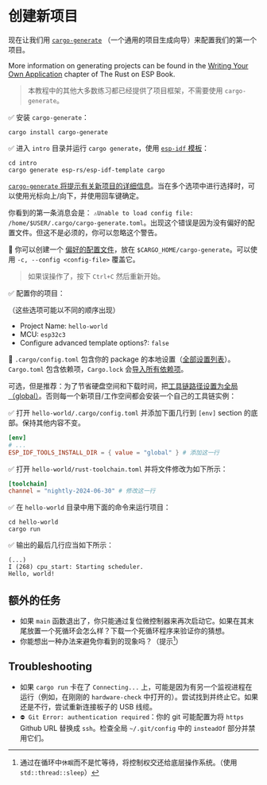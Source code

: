 # 创建新项目

现在让我们用 [`cargo-generate`](https://github.com/cargo-generate/cargo-generate) （一个通用的项目生成向导）来配置我们的第一个项目。

More information on generating projects can be found in the [Writing Your Own Application](https://esp-rs.github.io/book/writing-your-own-application/index.html) chapter of The Rust on ESP Book.

> 本教程中的其他大多数练习都已经提供了项目框架，不需要使用 `cargo-generate`。
>
✅ 安装 `cargo-generate`：

```console
cargo install cargo-generate
```

✅ 进入 `intro` 目录并运行 `cargo generate`，使用 [`esp-idf` 模板](https://github.com/esp-rs/esp-idf-template)：

```console
cd intro
cargo generate esp-rs/esp-idf-template cargo
```

[`cargo-generate` 将提示有关新项目的详细信息](https://github.com/esp-rs/esp-idf-template#generate-the-project)。当在多个选项中进行选择时，可以使用光标向上/向下，并使用回车键确定。

你看到的第一条消息会是：
`⚠️Unable to load config file: /home/$USER/.cargo/cargo-generate.toml`。出现这个错误是因为没有偏好的配置文件。但这不是必须的，你可以忽略这个警告。

🔎 你可以创建一个 [偏好的配置文件](https://cargo-generate.github.io/cargo-generate/favorites.html)，放在 `$CARGO_HOME/cargo-generate`。可以使用 `-c, --config <config-file>` 覆盖它。

> 如果误操作了，按下 `Ctrl+C` 然后重新开始。

✅ 配置你的项目：

（这些选项可能以不同的顺序出现）

* Project Name: `hello-world`
* MCU: `esp32c3`
* Configure advanced template options?: `false`

🔎 `.cargo/config.toml` 包含你的 package 的本地设置（[全部设置列表](https://doc.rust-lang.org/cargo/reference/config.html)）。
`Cargo.toml` 包含依赖项，`Cargo.lock` 会[导入所有依赖项](https://doc.rust-lang.org/cargo/guide/cargo-toml-vs-cargo-lock.html)。

可选，但是推荐：为了节省硬盘空间和下载时间，把[工具链路径设置为全局（global）](https://github.com/esp-rs/esp-idf-sys#esp_idf_tools_install_dir-esp_idf_tools_install_dir)。否则每一个新项目/工作空间都会安装一个自己的工具链实例：


✅ 打开 `hello-world/.cargo/config.toml` 并添加下面几行到 `[env]` section 的底部。保持其他内容不变。

```toml
[env]
# ...
ESP_IDF_TOOLS_INSTALL_DIR = { value = "global" } # 添加这一行
```

✅ 打开 `hello-world/rust-toolchain.toml` 并将文件修改为如下所示：

```toml
[toolchain]
channel = "nightly-2024-06-30" # 修改这一行
```

✅ 在 `hello-world` 目录中用下面的命令来运行项目：

```console
cd hello-world
cargo run
```

✅ 输出的最后几行应当如下所示：

```console
(...)
I (268) cpu_start: Starting scheduler.
Hello, world!
```

## 额外的任务
- 如果 `main` 函数退出了，你只能通过复位微控制器来再次启动它。如果在其末尾放置一个死循环会怎么样？下载一个死循环程序来验证你的猜想。
- 你能想出一种办法来避免你看到的现象吗？（提示[^hint]）

## Troubleshooting
- 如果 `cargo run` 卡在了 `Connecting...` 上，可能是因为有另一个监视进程在运行（例如，在刚刚的 `hardware-check` 中打开的）。尝试找到并终止它。如果还是不行，尝试重新连接板子的 USB 线缆。
- `⛔ Git Error: authentication required`：你的 git 可能配置为将 `https` Github URL 替换成 `ssh`。检查全局 `~/.git/config` 中的 `insteadOf` 部分并禁用它们。

[^hint]: 通过在循环中`休眠`而不是忙等待，将控制权交还给底层操作系统。（使用 `std::thread::sleep`）